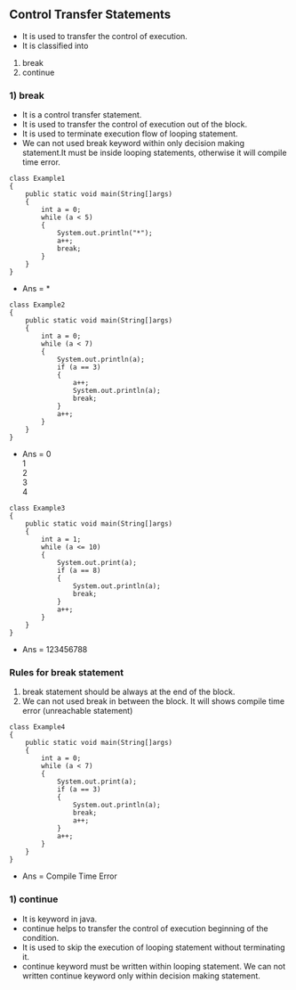 ## Control Transfer Statements 
* It is used to transfer the control of execution.
* It is classified into
1) break
2) continue

### 1) break
* It is a control transfer statement.
* It is used to transfer the control of execution out of the block.
* It is used to terminate execution flow of looping statement.
* We can not used break keyword within only decision making statement.It must be inside looping statements, otherwise it will compile time error.

```
class Example1
{
    public static void main(String[]args)
    {
        int a = 0;
        while (a < 5)
        {
            System.out.println("*");
            a++;
            break;
        }
    }
}
```
* Ans =  *

```
class Example2
{
    public static void main(String[]args)
    {
        int a = 0;
        while (a < 7)
        {
            System.out.println(a);
            if (a == 3)
            {
                a++;
                System.out.println(a);
                break;
            }
            a++;
        }
    }
}
```
* Ans = 0 <br> 1 <br> 2 <br> 3 <br> 4 <br>

```
class Example3
{
    public static void main(String[]args)
    {
        int a = 1;
        while (a <= 10)
        {
            System.out.print(a);
            if (a == 8)
            {
                System.out.println(a);
                break;
            }
            a++;
        }
    }
}
```
* Ans = 123456788 <br>

### Rules for break statement 
1) break statement should be always at the end of the block. <br>
2) We can not used break in between the block. It will shows compile time error (unreachable statement)

```
class Example4
{
    public static void main(String[]args)
    {
        int a = 0;
        while (a < 7)
        {
            System.out.print(a);
            if (a == 3)
            {
                System.out.println(a);
                break;
                a++;
            }
            a++;
        }
    }
}
```
* Ans = Compile Time Error

### 1) continue
* It is keyword in java.
* continue helps to transfer the control of execution beginning of the condition.
* It is used to skip the execution of looping statement without terminating it.
* continue keyword must be written within looping statement. We can not written continue keyword only within decision making statement.